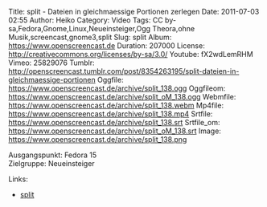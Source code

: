 Title: split - Dateien in gleichmaessige Portionen zerlegen
Date: 2011-07-03 02:55
Author: Heiko
Category: Video
Tags: CC by-sa,Fedora,Gnome,Linux,Neueinsteiger,Ogg Theora,ohne Musik,screencast,gnome3,split
Slug: split
Album: https://www.openscreencast.de
Duration: 207000
License: http://creativecommons.org/licenses/by-sa/3.0/
Youtube: fX2wdLemRHM
Vimeo: 25829076
Tumblr: http://openscreencast.tumblr.com/post/8354263195/split-dateien-in-gleichmaessige-portionen
Oggfile: https://www.openscreencast.de/archive/split_138.ogg
Oggfileom: https://www.openscreencast.de/archive/split_oM_138.ogg
Webmfile: https://www.openscreencast.de/archive/split_138.webm
Mp4file: https://www.openscreencast.de/archive/split_138.mp4
Srtfile: https://www.openscreencast.de/archive/split_138.srt
Srtfile_om: https://www.openscreencast.de/archive/split_oM_138.srt
Image: https://www.openscreencast.de/archive/split_138.png

Ausgangspunkt: Fedora 15  
Zielgruppe: Neueinsteiger  

Links:

  * [split](http://de.linwiki.org/wiki/Linuxfibel_-_Nutzerkommandos_-_Textbearbeitung#split_-_Dateien_in_gleichm.C3.A4.C3.9Fige_Portionen_zerlegen "split")

